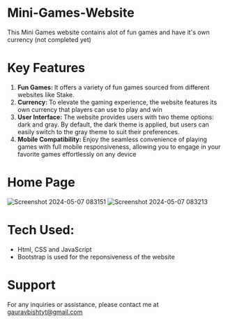 # Mini-Games-Website
This Mini Games website contains alot of fun games and have it's own currency (not completed yet)

# Key Features

<ol>
  <li> <b>Fun Games: </b> It offers a variety of fun games sourced from different websites like Stake.</li>
  <li> <b>Currency: </b> To elevate the gaming experience, the website features its own currency that players can use to play and win </li>
  <li> <b>User Interface: </b> The website provides users with two theme options: dark and gray. By default, the dark theme is applied, but users can easily switch to the gray theme to suit their preferences. </li>
  <li> <b>Mobile Compatibility: </b> Enjoy the seamless convenience of playing games with full mobile responsiveness, allowing you to engage in your favorite games effortlessly on any device</li>
  
</ol>

# Home Page

![Screenshot 2024-05-07 083151](https://github.com/IzzMehh/Mini-Games-Website/assets/104690376/8547babb-c53b-43c6-be14-6b98feb3b1de)
![Screenshot 2024-05-07 083213](https://github.com/IzzMehh/Mini-Games-Website/assets/104690376/ffebe40c-a36a-40c3-b7a9-d09a6acc4818)

# Tech Used:
<ul>
  <li>Html, CSS and JavaScript</li>
  <li>Bootstrap is used for the reponsiveness of the website</li>
</ul>

# Support

<p>For any inquiries or assistance, please contact me at <a href="mailto:gauravbishtyt@gmail.com">gauravbishtyt@gmail.com</a></p>
